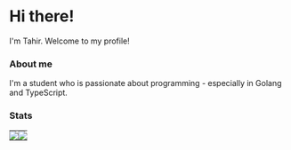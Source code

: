 # Hi there!
I'm Tahir. Welcome to my profile!

### About me
I'm a student who is passionate about programming - especially in Golang and TypeScript.

### Stats 

<div align="center">
<table style="margin-left:auto;margin-right:auto">
  <tr>
    <td align="center" style="padding:0;width:50%;">
      <img src="https://github-readme-stats.vercel.app/api?username=pastc&theme=city_lights&show_icons=true&hide_border=true&count_private=true" />
    </td>
    <td align="center" style="padding:0;width:50%;">
      <img src="https://github-readme-stats.vercel.app/api/top-langs/?username=pastc&theme=city_lights&show_icons=true&hide_border=true&layout=compact" />
    </td>
  </tr>
</table>
</div>
